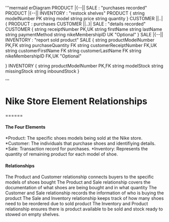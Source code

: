 '''mermaid
erDiagram
  PRODUCT |{--|| SALE : "purchases recorded"
  PRODUCT |{--|| INVENTORY : "restock shelves"
  PRODUCT {
    string modelNumber PK
    string model 
    string price
    string quantity
  }
  CUSTOMER ||..|{ PRODUCT : purchases
  CUSTOMER ||..}| SALE : "details recorded"
  CUSTOMER {
    string receiptNumber PK,UK
    string firstName
    string lastName
    string paymentMethod
    string nikeMembershipID UK "Optional"
  }
  SALE |{--|| INVENTORY : "report sold product"
  SALE {
    string productModelNumber PK,FK
    string purchaseQuantity FK
    string customerReceiptNumber FK,UK
    string customerFirstName FK
    string customerLastName FK
    string nikeMembershipID FK,UK "Optional"
    
  }
  INVENTORY {
    string productModelNumber PK,FK
    string modelStock
    string missingStock
    string inboundStock
  }
  
'''

# Nike Store Element Relationships
======
#### The Four Elements
*Product: The specific shoes models being sold at the Nike store.
*Customer: The individuals that purchase shoes and identifiying details.
*Sale: Transaction record for purchases.
*Inventory: Represents the quantity of remaining product for each model of shoe.

#### Relationships
The Product and Customer relationship connects buyers to the specific models of shoes bought
The Product and Sale relationship covers the documentation of what shoes are being bought and in what quantity
The Customer and Sale relationship records the information of who is buying the product
The Sale and Inventory relationship keeps track of how many shoes need to be reordered due to sold product
The Inventory and Product relationship ensures there is product available to be sold and stock ready to stowed on empty shelves.


